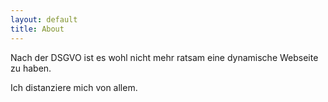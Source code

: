 ```yaml
---
layout: default
title: About
---
```

<p>Nach der DSGVO ist es wohl nicht mehr ratsam eine dynamische Webseite zu haben.</p>
<p>Ich distanziere mich von allem. </p>
